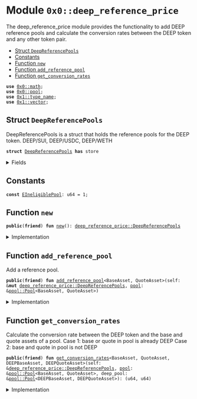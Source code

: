 
<a name="0x0_deep_reference_price"></a>

# Module `0x0::deep_reference_price`

The deep_reference_price module provides the functionality to add DEEP reference pools
and calculate the conversion rates between the DEEP token and any other token pair.


-  [Struct `DeepReferencePools`](#0x0_deep_reference_price_DeepReferencePools)
-  [Constants](#@Constants_0)
-  [Function `new`](#0x0_deep_reference_price_new)
-  [Function `add_reference_pool`](#0x0_deep_reference_price_add_reference_pool)
-  [Function `get_conversion_rates`](#0x0_deep_reference_price_get_conversion_rates)


<pre><code><b>use</b> <a href="math.md#0x0_math">0x0::math</a>;
<b>use</b> <a href="pool.md#0x0_pool">0x0::pool</a>;
<b>use</b> <a href="dependencies/move-stdlib/type_name.md#0x1_type_name">0x1::type_name</a>;
<b>use</b> <a href="dependencies/move-stdlib/vector.md#0x1_vector">0x1::vector</a>;
</code></pre>



<a name="0x0_deep_reference_price_DeepReferencePools"></a>

## Struct `DeepReferencePools`

DeepReferencePools is a struct that holds the reference pools for the DEEP token.
DEEP/SUI, DEEP/USDC, DEEP/WETH


<pre><code><b>struct</b> <a href="deep_reference_price.md#0x0_deep_reference_price_DeepReferencePools">DeepReferencePools</a> <b>has</b> store
</code></pre>



<details>
<summary>Fields</summary>


<dl>
<dt>
<code>reference_pools: <a href="dependencies/move-stdlib/vector.md#0x1_vector">vector</a>&lt;<a href="pool.md#0x0_pool_PoolKey">pool::PoolKey</a>&gt;</code>
</dt>
<dd>

</dd>
</dl>


</details>

<a name="@Constants_0"></a>

## Constants


<a name="0x0_deep_reference_price_EIneligiblePool"></a>



<pre><code><b>const</b> <a href="deep_reference_price.md#0x0_deep_reference_price_EIneligiblePool">EIneligiblePool</a>: u64 = 1;
</code></pre>



<a name="0x0_deep_reference_price_new"></a>

## Function `new`



<pre><code><b>public</b>(<b>friend</b>) <b>fun</b> <a href="deep_reference_price.md#0x0_deep_reference_price_new">new</a>(): <a href="deep_reference_price.md#0x0_deep_reference_price_DeepReferencePools">deep_reference_price::DeepReferencePools</a>
</code></pre>



<details>
<summary>Implementation</summary>


<pre><code><b>public</b>(<a href="dependencies/sui-framework/package.md#0x2_package">package</a>) <b>fun</b> <a href="deep_reference_price.md#0x0_deep_reference_price_new">new</a>(): <a href="deep_reference_price.md#0x0_deep_reference_price_DeepReferencePools">DeepReferencePools</a> {
    <a href="deep_reference_price.md#0x0_deep_reference_price_DeepReferencePools">DeepReferencePools</a> {
        reference_pools: <a href="dependencies/move-stdlib/vector.md#0x1_vector">vector</a>[],
    }
}
</code></pre>



</details>

<a name="0x0_deep_reference_price_add_reference_pool"></a>

## Function `add_reference_pool`

Add a reference pool.


<pre><code><b>public</b>(<b>friend</b>) <b>fun</b> <a href="deep_reference_price.md#0x0_deep_reference_price_add_reference_pool">add_reference_pool</a>&lt;BaseAsset, QuoteAsset&gt;(self: &<b>mut</b> <a href="deep_reference_price.md#0x0_deep_reference_price_DeepReferencePools">deep_reference_price::DeepReferencePools</a>, <a href="pool.md#0x0_pool">pool</a>: &<a href="pool.md#0x0_pool_Pool">pool::Pool</a>&lt;BaseAsset, QuoteAsset&gt;)
</code></pre>



<details>
<summary>Implementation</summary>


<pre><code><b>public</b>(<a href="dependencies/sui-framework/package.md#0x2_package">package</a>) <b>fun</b> <a href="deep_reference_price.md#0x0_deep_reference_price_add_reference_pool">add_reference_pool</a>&lt;BaseAsset, QuoteAsset&gt;(
    self: &<b>mut</b> <a href="deep_reference_price.md#0x0_deep_reference_price_DeepReferencePools">DeepReferencePools</a>,
    <a href="pool.md#0x0_pool">pool</a>: &Pool&lt;BaseAsset, QuoteAsset&gt;,
) {
    <b>let</b> (base, quote) = <a href="pool.md#0x0_pool">pool</a>.get_base_quote_types();
    <b>let</b> deep_type = <a href="dependencies/move-stdlib/type_name.md#0x1_type_name_get">type_name::get</a>&lt;DEEP&gt;();

    <b>assert</b>!(base == deep_type || quote == deep_type, <a href="deep_reference_price.md#0x0_deep_reference_price_EIneligiblePool">EIneligiblePool</a>);

    self.reference_pools.push_back(<a href="pool.md#0x0_pool">pool</a>.key());
}
</code></pre>



</details>

<a name="0x0_deep_reference_price_get_conversion_rates"></a>

## Function `get_conversion_rates`

Calculate the conversion rate between the DEEP token and the base and quote assets of a pool.
Case 1: base or quote in pool is already DEEP
Case 2: base and quote in pool is not DEEP


<pre><code><b>public</b>(<b>friend</b>) <b>fun</b> <a href="deep_reference_price.md#0x0_deep_reference_price_get_conversion_rates">get_conversion_rates</a>&lt;BaseAsset, QuoteAsset, DEEPBaseAsset, DEEPQuoteAsset&gt;(self: &<a href="deep_reference_price.md#0x0_deep_reference_price_DeepReferencePools">deep_reference_price::DeepReferencePools</a>, <a href="pool.md#0x0_pool">pool</a>: &<a href="pool.md#0x0_pool_Pool">pool::Pool</a>&lt;BaseAsset, QuoteAsset&gt;, deep_pool: &<a href="pool.md#0x0_pool_Pool">pool::Pool</a>&lt;DEEPBaseAsset, DEEPQuoteAsset&gt;): (u64, u64)
</code></pre>



<details>
<summary>Implementation</summary>


<pre><code><b>public</b>(<a href="dependencies/sui-framework/package.md#0x2_package">package</a>) <b>fun</b> <a href="deep_reference_price.md#0x0_deep_reference_price_get_conversion_rates">get_conversion_rates</a>&lt;BaseAsset, QuoteAsset, DEEPBaseAsset, DEEPQuoteAsset&gt;(
    self: &<a href="deep_reference_price.md#0x0_deep_reference_price_DeepReferencePools">DeepReferencePools</a>,
    <a href="pool.md#0x0_pool">pool</a>: &Pool&lt;BaseAsset, QuoteAsset&gt;,
    deep_pool: &Pool&lt;DEEPBaseAsset, DEEPQuoteAsset&gt;,
): (u64, u64) {
    <b>let</b> (base_type, quote_type) = <a href="pool.md#0x0_pool">pool</a>.get_base_quote_types();
    <b>let</b> deep_type = <a href="dependencies/move-stdlib/type_name.md#0x1_type_name_get">type_name::get</a>&lt;DEEP&gt;();
    <b>let</b> pool_price = <a href="pool.md#0x0_pool">pool</a>.mid_price();
    <b>if</b> (base_type == deep_type) {
        <b>return</b> (1, pool_price)
    };
    <b>if</b> (quote_type == deep_type) {
        <b>return</b> (pool_price, 1)
    };

    <b>let</b> (deep_base_type, deep_quote_type) = deep_pool.get_base_quote_types();
    <b>assert</b>!(self.reference_pools.contains(&deep_pool.key()), <a href="deep_reference_price.md#0x0_deep_reference_price_EIneligiblePool">EIneligiblePool</a>);
    <b>assert</b>!(base_type == deep_base_type || base_type == deep_quote_type, <a href="deep_reference_price.md#0x0_deep_reference_price_EIneligiblePool">EIneligiblePool</a>);
    <b>assert</b>!(quote_type == deep_base_type || quote_type == deep_quote_type, <a href="deep_reference_price.md#0x0_deep_reference_price_EIneligiblePool">EIneligiblePool</a>);

    <b>let</b> <a href="deep_price.md#0x0_deep_price">deep_price</a> = deep_pool.mid_price();
    <b>if</b> (base_type == deep_base_type) {
        <b>return</b> (<a href="math.md#0x0_math_div">math::div</a>(1, <a href="deep_price.md#0x0_deep_price">deep_price</a>), <a href="math.md#0x0_math_div">math::div</a>(<a href="deep_price.md#0x0_deep_price">deep_price</a>, pool_price))
    } <b>else</b> <b>if</b> (base_type == deep_quote_type) {
        <b>return</b> (<a href="deep_price.md#0x0_deep_price">deep_price</a>, <a href="math.md#0x0_math_div">math::div</a>(pool_price, <a href="deep_price.md#0x0_deep_price">deep_price</a>))
    } <b>else</b> <b>if</b> (quote_type == deep_base_type) {
        <b>return</b> (<a href="math.md#0x0_math_div">math::div</a>(<a href="deep_price.md#0x0_deep_price">deep_price</a>, pool_price), <a href="math.md#0x0_math_div">math::div</a>(1, <a href="deep_price.md#0x0_deep_price">deep_price</a>))
    } <b>else</b> {
        <b>return</b> (<a href="math.md#0x0_math_div">math::div</a>(pool_price, <a href="deep_price.md#0x0_deep_price">deep_price</a>), <a href="deep_price.md#0x0_deep_price">deep_price</a>)
    }
}
</code></pre>



</details>
